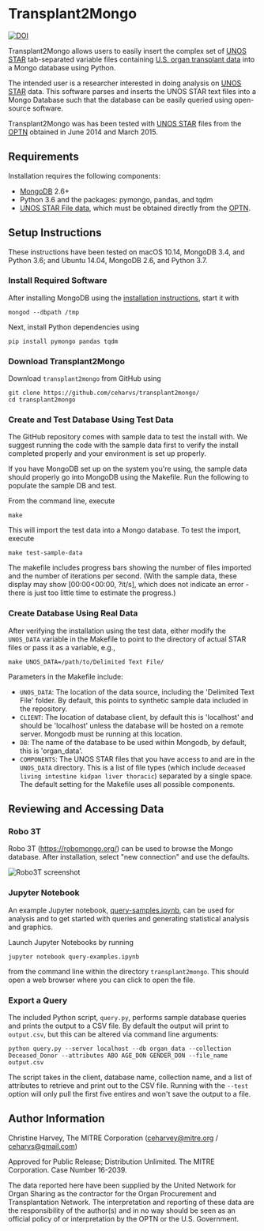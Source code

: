# Transplant2Mongo

[![DOI](https://zenodo.org/badge/82126974.svg)](https://zenodo.org/badge/latestdoi/82126974)

Transplant2Mongo allows users to easily insert the complex set of [UNOS STAR](https://optn.transplant.hrsa.gov/data) tab-separated variable files containing [U.S. organ transplant data](https://optn.transplant.hrsa.gov/) into a Mongo database using Python. 

The intended user is a researcher interested in doing analysis on [UNOS STAR](https://optn.transplant.hrsa.gov/) data. This software parses and inserts the UNOS STAR text files into a Mongo Database such that the database can be easily queried using open-source software.

Transplant2Mongo was has been tested with [UNOS STAR](https://optn.transplant.hrsa.gov/data) files from the [OPTN](https://optn.transplant.hrsa.gov/) obtained in June 2014 and March 2015.

## Requirements

Installation requires the following components:

* [MongoDB](https://docs.mongodb.com/manual/tutorial/) 2.6+
* Python 3.6 and the packages: pymongo, pandas, and tqdm
* [UNOS STAR File data](https://optn.transplant.hrsa.gov/), which must be obtained directly from the [OPTN](https://optn.transplant.hrsa.gov/).

## Setup Instructions

These instructions have been tested on macOS 10.14, MongoDB 3.4, and Python 3.6; and Ubuntu 14.04, MongoDB 2.6, and Python 3.7. 

### Install Required Software

After installing MongoDB using the [installation instructions](https://docs.mongodb.com/manual/administration/install-community/), start it with

```
mongod --dbpath /tmp
```

Next, install Python dependencies using

```
pip install pymongo pandas tqdm
```

### Download Transplant2Mongo

Download `transplant2mongo` from GitHub using

```
git clone https://github.com/ceharvs/transplant2mongo/
cd transplant2mongo
```

### Create and Test Database Using Test Data

The GitHub repository comes with sample data to test the install with.  We suggest running the code with the sample data first to verify the install completed properly and your environment is set up properly.

If you have MongoDB set up on the system you're using, the sample data should properly go into MongoDB using the Makefile. Run the following to populate the sample DB and test. 

From the command line, execute

```
make
```

This will import the test data into a Mongo database. To test the import, execute

```
make test-sample-data
```

The makefile includes progress bars showing the number of files imported and the number of iterations per second.  (With the sample data, these display may show [00:00<00:00, ?it/s], which does not indicate an error - there is just too little time to estimate the progress.)

### Create Database Using Real Data

After verifying the installation using the test data, either modify the `UNOS_DATA` variable in the Makefile to point to the directory of actual STAR files or pass it as a variable, e.g.,

```
make UNOS_DATA=/path/to/Delimited Text File/
```

Parameters in the Makefile include:

* `UNOS_DATA`: The location of the data source, including the 'Delimited Text File' folder. By default, this points to synthetic sample data included in the repository.
* `CLIENT`: The location of database client, by default this is 'localhost' and should be 'localhost' unless the database will be hosted on a remote server. Mongodb must be running at this location.
* `DB`: The name of the database to be used within Mongodb, by default, this is 'organ_data'.
* `COMPONENTS`: The UNOS STAR files that you have access to and are in the `UNOS_DATA` directory. This is a list of file types (which include `deceased living intestine kidpan liver thoracic`) separated by a single space.  The default setting for the Makefile uses all possible components.


## Reviewing and Accessing Data

### Robo 3T

Robo 3T (https://robomongo.org/) can be used to browse the Mongo database. After installation, select "new connection" and use the defaults.

![Robo3T screenshot](Robo3T.png)

### Jupyter Notebook

An example Jupyter notebook, [query-samples.ipynb](https://github.com/ceharvs/transplant2mongo/blob/master/query-examples.ipynb), can be used for analysis and to get started with queries and generating statistical analysis and graphics.

Launch Jupyter Notebooks by running 

```
jupyter notebook query-examples.ipynb
``` 

from the command line within the directory `transplant2mongo`.  This should open a web browser where you can click to open the file.  

### Export a Query

The included Python script, `query.py`, performs sample database queries and prints the output to a CSV file.  By default the output will print to `output.csv`, but this can be altered via command line arguments:

```
python query.py --server localhost --db organ_data --collection Deceased_Donor --attributes ABO AGE_DON GENDER_DON --file_name output.csv
```

The script takes in the client, database name, collection name, and a list of attributes to retrieve and print out to the CSV file.  Running with the `--test` option will only pull the first five entires and won't save the output to a file. 


## Author Information

Christine Harvey, The MITRE Corporation (ceharvey@mitre.org / ceharvs@gmail.com)

Approved for Public Release; Distribution Unlimited. The MITRE Corporation. Case Number 16-2039.

The data reported here have been supplied by the United Network for Organ Sharing as the contractor for the Organ Procurement and Transplantation Network. The interpretation and reporting of these data are the responsibility of the author(s) and in no way should be seen as an official policy of or interpretation by the OPTN or the U.S. Government.
